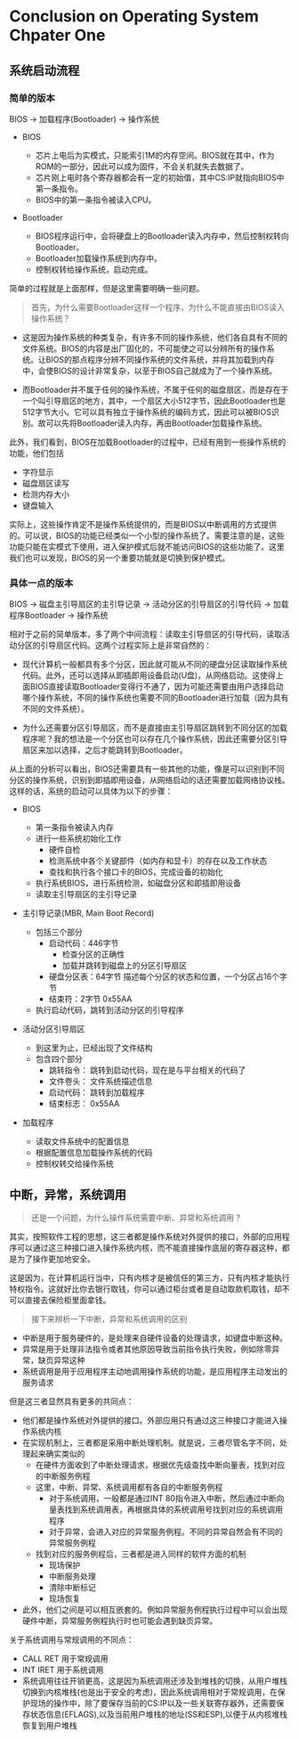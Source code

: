 Conclusion on Operating System Chpater One
==========================================

## 系统启动流程

### 简单的版本

BIOS -> 加载程序(Bootloader) -> 操作系统

+ BIOS
	- 芯片上电后为实模式，只能索引1M的内存空间。BIOS就在其中，作为ROM的一部分，因此可以成为固件，不会关机就失去数据了。
	- 芯片刚上电时各个寄存器都会有一定的初始值，其中CS:IP就指向BIOS中第一条指令。
	- BIOS中的第一条指令被读入CPU。

+ Bootloader
	- BIOS程序运行中，会将硬盘上的Bootloader读入内存中，然后控制权转向Bootloader。
	- Bootloader加载操作系统到内存中。
	- 控制权转给操作系统，启动完成。

简单的过程就是上面那样，但是这里需要明确一些问题。

> 首先，为什么需要Bootloader这样一个程序，为什么不能直接由BIOS读入操作系统？

+ 这是因为操作系统的种类复杂，有许多不同的操作系统，他们各自具有不同的文件系统。BIOS的内容是出厂固化的，不可能使之可以分辨所有的操作系统。让BIOS的那点程序分辨不同操作系统的文件系统，并将其加载到内存中，会使BIOS的设计非常复杂，以至于BIOS自己就成为了一个操作系统。

+ 而Bootloader并不属于任何的操作系统，不属于任何的磁盘扇区，而是存在于一个叫引导扇区的地方，其中，一个扇区大小512字节，因此Bootloader也是512字节大小。它可以具有独立于操作系统的编码方式，因此可以被BIOS识别。故可以先将Bootloader读入内存，再由Bootloader加载操作系统。

此外，我们看到，BIOS在加载Bootloader的过程中，已经有用到一些操作系统的功能，他们包括

+ 字符显示
+ 磁盘扇区读写
+ 检测内存大小
+ 键盘输入

实际上，这些操作肯定不是操作系统提供的，而是BIOS以中断调用的方式提供的。可以说，BIOS的功能已经类似一个小型的操作系统了。需要注意的是，这些功能只能在实模式下使用，进入保护模式后就不能访问BIOS的这些功能了。这里我们也可以发现，BIOS的另一个重要功能就是切换到保护模式。

### 具体一点的版本

BIOS -> 磁盘主引导扇区的主引导记录 -> 活动分区的引导扇区的引导代码 -> 加载程序Bootloader -> 操作系统

相对于之前的简单版本，多了两个中间流程：读取主引导扇区的引导代码，读取活动分区的引导扇区代码。这两个过程实际上是非常自然的：

+ 现代计算机一般都具有多个分区，因此就可能从不同的硬盘分区读取操作系统代码。此外，还可以选择从即插即用设备启动(U盘)，从网络启动。这使得上面BIOS直接读取Bootloader变得行不通了，因为可能还需要由用户选择启动哪个操作系统，不同的操作系统也需要不同的Bootloader进行加载（因为具有不同的文件系统）。

+ 为什么还需要分区引导扇区，而不是直接由主引导扇区跳转到不同分区的加载程序呢？我的想法是一个分区也可以存在几个操作系统，因此还需要分区引导扇区来加以选择，之后才能跳转到Bootloader。

从上面的分析可以看出，BIOS还需要具有一些其他的功能，像是可以识别到不同分区的操作系统，识别到即插即用设备，从网络启动的话还需要加载网络协议栈。这样的话，系统的启动可以具体为以下的步骤：

+ BIOS
	- 第一条指令被读入内存
	- 进行一些系统初始化工作
		+ 硬件自检
		+ 检测系统中各个关键部件（如内存和显卡）的存在以及工作状态
		+ 查找和执行各个接口卡的BIOS，完成设备的初始化
	- 执行系统BIOS，进行系统检测，如磁盘分区和即插即用设备
	- 读取主引导扇区的主引导记录

+ 主引导记录(MBR, Main Boot Record)
	- 包括三个部分
		+ 启动代码：446字节
			- 检查分区的正确性
			- 加载并跳转到磁盘上的分区引导扇区
		+ 硬盘分区表：64字节 描述每个分区的状态和位置，一个分区占16个字节
		+ 结束符：2字节 0x55AA
	- 执行启动代码，跳转到活动分区的引导程序

+ 活动分区引导扇区
	- 到这里为止，已经出现了文件结构
	- 包含四个部分
		+ 跳转指令： 跳转到启动代码，现在是与平台相关的代码了
		+ 文件卷头： 文件系统描述信息
		+ 启动代码： 跳转到加载程序
		+ 结束标志： 0x55AA

+ 加载程序
	- 读取文件系统中的配置信息
	- 根据配置信息加载操作系统的代码
	- 控制权转交给操作系统

## 中断，异常，系统调用


> 还是一个问题，为什么操作系统需要中断、异常和系统调用？

其实，按照软件工程的思想，这三者都是操作系统对外提供的接口，外部的应用程序可以通过这三种接口进入操作系统内核，而不能直接操作底层的寄存器这种，都是为了操作更加地安全。

这是因为，在计算机运行当中，只有内核才是被信任的第三方，只有内核才能执行特权指令。这就好比你去银行取钱，你可以通过柜台或者是自动取款机取钱，却不可以直接去保险柜里面拿钱。

> 接下来辨析一下中断，异常和系统调用的区别

+ 中断是用于服务硬件的，是处理来自硬件设备的处理请求，如键盘中断这种。
+ 异常是用于处理非法指令或者其他原因导致当前指令执行失败，例如除零异常，缺页异常这种
+ 系统调用是用于应用程序主动地调用操作系统的功能，是应用程序主动发出的服务请求

但是这三者显然具有更多的共同点：

+ 他们都是操作系统对外提供的接口。外部应用只有通过这三种接口才能进入操作系统内核
+ 在实现机制上，三者都是采用中断处理机制。就是说，三者尽管名字不同，处理起来确实类似的
	- 在硬件方面收到了中断处理请求，根据优先级查找中断向量表，找到对应的中断服务例程
	- 这里，中断、异常、系统调用都有各自的中断服务例程
		+ 对于系统调用，一般都是通过INT 80指令进入中断，然后通过中断向量表找到系统调用表，再根据具体的系统调用号找到对应的系统调用程序
		+ 对于异常，会进入对应的异常服务例程。不同的异常自然会有不同的异常服务例程
	- 找到对应的服务例程后，三者都是进入同样的软件方面的机制
	 	- 现场保护
	 	- 中断服务处理
	 	- 清除中断标记
	 	- 现场恢复
+ 此外，他们之间是可以相互嵌套的。例如异常服务例程执行过程中可以会出现硬件中断，异常服务例程执行时也可能会遇到缺页异常。

关于系统调用与常规调用的不同点：

- CALL RET 用于常规调用
- INT IRET 用于系统调用
- 系统调用往往开销更高，这是因为系统调用还涉及到堆栈的切换，从用户堆栈切换到内核堆栈(也是出于安全的考虑)，因此系统调用相对于常规调用，在保护现场的操作中，除了要保存当前的CS:IP以及一些关联寄存器外，还需要保存状态信息(EFLAGS),以及当前用户堆栈的地址(SS和ESP),以便于从内核堆栈恢复到用户堆栈
